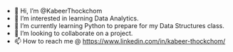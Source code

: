 - 👋 Hi, I’m @KabeerThockchom
- 👀 I’m interested in learning Data Analytics.
- 🌱 I’m currently learning Python to prepare for my Data Structures class.
- 💞️ I’m looking to collaborate on a project.
- 📫 How to reach me @ https://www.linkedin.com/in/kabeer-thockchom/

<!---
KabeerThockchom/KabeerThockchom is a ✨ special ✨ repository because its `README.md` (this file) appears on your GitHub profile.
You can click the Preview link to take a look at your changes.
--->
